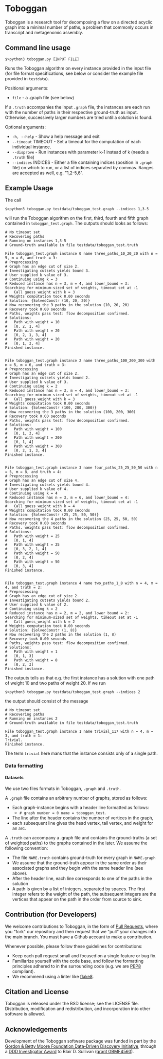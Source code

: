 # Toboggan

Toboggan is a research tool for decomposing a flow on a directed acyclic graph into
a minimal number of paths, a problem that commonly occurs in transcript and metagenomic
assembly.

## Command line usage
```
$>python3 toboggan.py [INPUT FILE] 
```
Runs the Toboggan algorithm on every instance provided in the input file (for file format specifications,
see below or consider the example file provided in `testdata`).

Positional arguments:
  * `file` - a .graph file (see below)

If a `.truth` accompanies the input `.graph` file, the instances are each run with the number of
paths in their respective ground-truth as input. Otherwise, successively larger numbers are
tried until a solution is found.

Optional arguments:
  * `-h, --help` - Show a help message and exit
  * `--timeout` TIMEOUT - Set a timeout for the computation of each individual instance.
  * `--disprove` - Run instances with parameter k-1 instead of k (needs a `.truth` file)
  * `--indices` INDICES -  Either a file containing indices (position in `.graph`
                     file) on which to run, or a list of indices separated by
                     commas. Ranges are accepted as well, e.g. "1,2-5,6".

## Example Usage

The call
```
$>python3 toboggan.py testdata/toboggan_test.graph --indices 1,3-5
```
will run the Toboggan algorithm on the first, third, fourth and fifth graph
contained in `toboggan_test.graph`. The outputs should looks as follows:

```
# No timeout set
# Recovering paths
# Running on instances 1,3-5
# Ground-truth available in file testdata/toboggan_test.truth

File toboggan_test.graph instance 0 name three_paths_10_20_20 with n = 5, m = 6, and truth = 3:
# Preprocessing
# Graph has an edge cut of size 2.
# Investigating cutsets yields bound 3.
# User supplied k value of 3.
# Continuing using k = 3
# Reduced instance has n = 3, m = 4, and lower_bound = 3:
Searching for minimum-sized set of weights, timeout set at -1
#   Call guess_weight with k = 3
# Weights computation took 0.00 seconds
# Solution: {SolvedConstr (10, 20, 20)}
# Now recovering the 3 paths in the solution (10, 20, 20)
# Recovery took 0.00 seconds
# Paths, weights pass test: flow decomposition confirmed.
# Solutions:
#   Path with weight = 10
#   [0, 2, 1, 4]
#   Path with weight = 20
#   [0, 2, 1, 3, 4]
#   Path with weight = 20
#   [0, 1, 3, 4]
Finished instance.


File toboggan_test.graph instance 2 name three_paths_100_200_300 with n = 5, m = 6, and truth = 3:
# Preprocessing
# Graph has an edge cut of size 2.
# Investigating cutsets yields bound 2.
# User supplied k value of 3.
# Continuing using k = 2
# Reduced instance has n = 3, m = 4, and lower_bound = 3:
Searching for minimum-sized set of weights, timeout set at -1
#   Call guess_weight with k = 3
# Weights computation took 0.00 seconds
# Solution: {SolvedConstr (100, 200, 300)}
# Now recovering the 3 paths in the solution (100, 200, 300)
# Recovery took 0.00 seconds
# Paths, weights pass test: flow decomposition confirmed.
# Solutions:
#   Path with weight = 100
#   [0, 1, 3, 4]
#   Path with weight = 200
#   [0, 1, 4]
#   Path with weight = 300
#   [0, 2, 1, 3, 4]
Finished instance.


File toboggan_test.graph instance 3 name four_paths_25_25_50_50 with n = 5, m = 8, and truth = 4:
# Preprocessing
# Graph has an edge cut of size 4.
# Investigating cutsets yields bound 4.
# User supplied k value of 4.
# Continuing using k = 4
# Reduced instance has n = 3, m = 6, and lower_bound = 4:
Searching for minimum-sized set of weights, timeout set at -1
#   Call guess_weight with k = 4
# Weights computation took 0.00 seconds
# Solution: {SolvedConstr (25, 25, 50, 50)}
# Now recovering the 4 paths in the solution (25, 25, 50, 50)
# Recovery took 0.00 seconds
# Paths, weights pass test: flow decomposition confirmed.
# Solutions:
#   Path with weight = 25
#   [0, 1, 4]
#   Path with weight = 25
#   [0, 3, 2, 1, 4]
#   Path with weight = 50
#   [0, 2, 4]
#   Path with weight = 50
#   [0, 3, 4]
Finished instance.


File toboggan_test.graph instance 4 name two_paths_1_8 with n = 4, m = 4, and truth = 2:
# Preprocessing
# Graph has an edge cut of size 2.
# Investigating cutsets yields bound 2.
# User supplied k value of 2.
# Continuing using k = 2
# Reduced instance has n = 2, m = 2, and lower_bound = 2:
Searching for minimum-sized set of weights, timeout set at -1
#   Call guess_weight with k = 2
# Weights computation took 0.00 seconds
# Solution: {SolvedConstr (1, 8)}
# Now recovering the 2 paths in the solution (1, 8)
# Recovery took 0.00 seconds
# Paths, weights pass test: flow decomposition confirmed.
# Solutions:
#   Path with weight = 1
#   [0, 1, 3]
#   Path with weight = 8
#   [0, 2, 3]
Finished instance.
```

The outputs tells us that e.g. the first instance has a solution with one path
of weight 10 and two paths of weight 20. If we run 

```
$>python3 toboggan.py testdata/toboggan_test.graph --indices 2
```
the output should consist of the message
```
# No timeout set
# Recovering paths
# Running on instances 2
# Ground-truth available in file testdata/toboggan_test.truth

File toboggan_test.graph instance 1 name trivial_117 with n = 4, m = 3, and truth = 1:
Trivial.
Finished instance.
```

The term `trivial` here mans that the instance consists only of a single path.

### Data formatting
#### Datasets

We use two files formats in Toboggan, `.graph` and `.truth`. 

A `.graph` file contains an arbitrary number of graphs, stored as follows:

* Each graph-instance begins with a header  line formatted as follows:
  * `# graph number = 0 name = toboggan_test`.
* The line after the header contains the number of vertices in the graph,
* each subsequent line gives the head vertex, tail vertex, and weight for an arc.

A `.truth` can accompany a .graph file and contains the ground-truths (a set of
weighted paths) to the graphs contained in the later. We assume the following convention:

* The file `NAME.truth` contains ground-truth for every graph in `NAME.graph`
* We assume that the ground-truth appear in the same order as their associated graphs
  and they begin with the same header line (see above).
* After the header line, each line corresponds to one of the paths in the solution
* A path is given by a list of integers, separated by spaces. The first integer refers
  to the weight of the path, the subsequent integers are the vertices that appear on the path
  in the order from source to sink.

## Contribution (for Developers)

We welcome contributions to Toboggan, in the form of 
[Pull Requests](https://help.github.com/articles/using-pull-requests/),
where you "fork" our repository and then request that we "pull" your changes into the main branch.
You must have a Github account to make a contribution.

Whenever possible, please follow these guidelines for contributions:

- Keep each pull request small and focused on a single feature or bug fix.
- Familiarize yourself with the code base, and follow the formatting
  principles adhered to in the surrounding code (e.g. we are
  [PEP8](https://www.python.org/dev/peps/pep-0008/) compliant).
- We recommend using a linter like
  [flake8](http://flake8.readthedocs.io/en/latest/).

## Citation and License

<!---
**Important**: Toboggan is *research software*, so you should cite us when you use it in scientific publications! Please see the CITATION file for citation information.
[![DOI](https://zenodo.org/...)](https://zenodo.org/badge/...)

--> 

Toboggan is released under the BSD license; see the LICENSE file.
Distribution, modification and redistribution, and incorporation into other
software is allowed.


## Acknowledgements

Development of the Toboggan software package was funded in part by
the [Gordon & Betty Moore Foundation Data-Driven Discovery Initiative](https://www.moore.org/programs/science/data-driven-discovery),
through a [DDD Investigator Award](https://www.moore.org/programs/science/data-driven-discovery/investigators)
to Blair D. Sullivan ([grant GBMF4560](https://www.moore.org/grants/list/GBMF4560)). 




